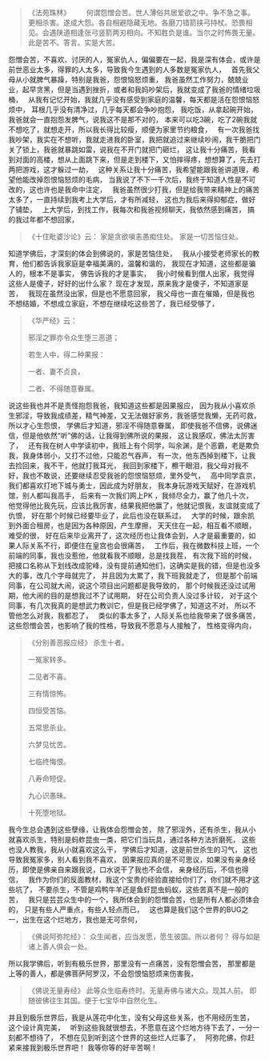 > 《法苑珠林》
> 　　何谓怨憎会苦。世人薄俗共居爱欲之中。争不急之事。更相杀害。遂成大怨。各自相避隐藏无地。各磨刀错箭挟弓持杖。恐畏相见。会遇陕道相逢张弓竖箭两刃相向。不知胜负是谁。当尔之时怖畏无量。此是苦不。答言。实是大苦。  

怨憎会苦，不喜欢、讨厌的人，冤家仇人，偏偏要在一起，我是深有体会，或许是前世恶业太多，得罪的人太多，导致我今生遇到的人多数是冤家仇人，
&nbsp;
首先我父母从小就脾气暴躁，特别是我爸，怨恨恼怒烦重，
我爸虽然工作努力，兢兢业业，起早贪黑，但是当遇到挫折，或者和我妈吵架后，我就变成了我爸的情绪垃圾桶，
&nbsp;
从我有记忆开始，我就几乎没有感受到家庭的温馨，每天都是活在怨恨恼怒烦中，
耳根几乎没有清净过，几乎每天都会争吵抱怨，
我吃饭，从拿起碗开始，我爸就会一直抱怨发脾气，说我这不是那不对的，
本来可以吃3碗，吃了2碗我就不想吃了，就想走开，所以我长得比较瘦，顺便为家里节约粮食，
&nbsp;
有一次我爸找我吵架，我实在不想听，我就走进我的卧室，我把就追过来继续吵闹，我干脆把门关了锁上，我爸就暴跳如雷，说我在不开门就把门砸烂，
这让我十分痛苦，我看到对面的高楼，想从上面跳下来，但是走到楼下，又怕摔得疼，想想算了，先去打两把游戏，这才躲过一劫，
&nbsp;
这种关系让我十分痛苦，我希望能跟我爸讲道理，希望他能改掉怨恨恼怒烦的毛病，
当我说了不下一千次后，我终于知道人性是不可改的，这也许也是我命中注定，
&nbsp;
我爸虽然很少打我，但是给我带来精神上的痛苦太多了，一直持续到我考上大学后，才有所减轻，
这也为我后来得抑郁症，做好了铺垫，
&nbsp;
上大学后，到找工作，我每次和我爸视频聊天，我依然感到痛苦，
搞的我过年都不想回家，
&nbsp;
> 《十住毗婆沙论》云：
>  家是贪欲嗔恚愚痴住处。
> 家是一切苦恼住处。

知道学佛后，才深刻的体会到佛说的，家是苦恼住处，
&nbsp;
我从小接受老师家长的教育，他们都告诉我家庭是幸福美满的，温馨和谐的，
我现在才知道，这些都是骗人的，根本不是事实，
佛告诉我的才是事实，
&nbsp;
我小时候看到僧人出家，我觉得这些人是傻子，好好的出什么家？
现在才发现，原来我才是傻子，不知道家是苦，
&nbsp;
我现在虽然没出家，但是也不愿意回家，
我父母也一直在催婚，但是我也不想结婚，不想成立家庭，不想在继续吃这些苦了，我已经受够了，
&nbsp;
> 《华严经》云：
> 
>  邪淫之罪亦令众生堕三恶道； 
> 
> 若生人中，得二种果报： 
> 
> 一者、妻不贞良， 
> 
> 二者、不得随意眷属。

说这些我也并不是责怪抱怨我爸，我知道这些都是因果报应，
因为我从小喜欢杀生邪淫，导致我成绩差，精气神差，又无法做好家务，我爸感觉我懒，无药可救，所以才心生怨恨，
学佛后才知道，邪淫不得随意眷属，
即使我爸不信佛，说佛迷信，但是他依然“听”佛的话，让我得到佛所说的果报，
这让我感叹，佛法太厉害了，
&nbsp;
还有我在树人中学读初中，我班上有个同学，叫余渊，是个恶霸，老是欺负我，我身体弱小，又打不过他，只能忍气吞声，
有一次，他东西掉到楼下，让我去捡回来，我不干，他就打我耳光，
我回到家楼下，檫干眼泪，我父母对我不好，我也不敢说，还要继续忍受我爸的怨恨恼怒烦，里外受气，
&nbsp;
高中同学袁京，我们都喜欢打地下城与勇士，因此成为好朋友，
我本身玩游戏天赋好，在游戏机馆，别人都叫我高手，
后来有一次我们网上PK ，我倾尽全力，赢了他几十次，
他觉得他比我先玩，应该比我厉害，结果我把他赢了，他就记恨我，友谊就变成了仇恨，
好在那个时候已经要毕业了，此后也没在联系过，
&nbsp;
大学的时候，跟余凯到外面合租房，也是因为各种原因，产生摩擦，
天天住在一起，相互看不顺眼，难受的很，
好在后来毕业离开了，这次经历也让我体会到，人才是最重要的，如果人际关系不行，即便住在皇宫也会很痛苦，
&nbsp;
工作后，我在微数科技上班，一个前端的同事，我也没惹他，他就看我不顺眼，总是找我茬，
有次我下班的时候，把接口名称从下划线改成驼峰，没有提前通知他们，这确实是我的错，但是也没多大的事，改几个字母就完了，
并且因为太累了，我下班我就走了，
但是那个前端同事，在公司就大闹，说这个项目出问题都是我导致的，
那个时候我还没过试用期，他大闹的目的是想我过不了试用期，
好在公司负责人没过多计较，
对于这个同事，有几次我真的是想武力教训它，但是我已经学佛了，知道这不对，
所以不管他怎么对我，我都忍了，
&nbsp;
类似的事太多了，人际关系也给我带来了很多痛苦，这些怨憎会苦，也影响了我的性格，导致我不愿意与人接触了，
性格变得内向，
&nbsp;
> 《分别善恶报应经》
> 杀生十者。
> 
> 一冤家转多。
> 
> 二见者不喜。
> 
> 三有情惊怖。
> 
> 四恒受苦恼。
> 
> 五常思杀业。
> 
> 六梦见忧苦。
> 
> 七临终悔恨。
> 
> 八寿命短促。
> 
> 九心识愚昧。
> 
> 十死堕地狱。

我今生总会遇到这些孽缘，让我体会怨憎会苦，
除了邪淫外，还有杀生，我从小就喜欢杀生，特别是蚂蚱昆虫一类，把它们当玩具，通过各种方法折磨死，
这些也没人教我，我从小就喜欢这么干，
学佛后才知道，这是前世杀生的习气，
这也导致我冤家多，别人看到我不喜欢，
因果报应真的是不可思议，如果没有亲身经历，即使是佛亲自来跟我说，口水说干了我也不会信，
亲身经历后，不信也得信，
&nbsp;
我作为你们的反面教材，我这个宝贵的经验直接给你们了，你们就不用才这些坑了，
不要杀生，不管是鸡鸭牛羊还是鱼虾昆虫蚂蚁，这些苦真不是一般的苦，
&nbsp;
我只是芸芸众生中的一个，我所体会到的怨憎会苦，也是所有人都必须体会的，
只是有些人严重点，有些人轻点而已，
&nbsp;
这也算是我们这个世界的BUG之一，出生在这个烂地方，我也是无可奈何，
&nbsp;
> 《佛说阿弥陀经》：
> 众生闻者，应当发愿，愿生彼国。所以者何？
> 得与如是诸上善人俱会一处。

所以我学佛后，听到有极乐世界，那里没有一点痛苦，没有怨憎会苦，
那里都是上等的善人，都是佛菩萨阿罗汉，不会怨恨恼怒烦来伤害我，
&nbsp;
> 《佛说无量寿经》
> 此等众生临寿终时。无量寿佛与诸大众。现其人前。
> 即随彼佛往生其国。便于七宝华中自然化生。

并且到极乐世界后，我是从莲花中化生，没有父母这些关系，也不用经历生苦，
这个设计真完美，
&nbsp;
听到这些我就很想去，不愿意在这个烂地方待下去了，一分一刻都不想待了，
不想在见到听到这个世界的这些烂人烂事了，
&nbsp;
阿弥陀佛，你赶紧来接我到极乐世界吧！
我等你等的好辛苦啊！

